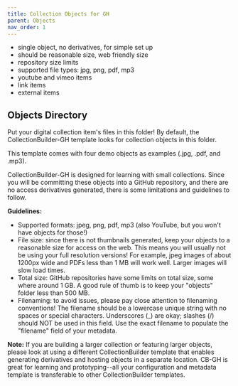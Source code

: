 ```yaml
---
title: Collection Objects for GH
parent: Objects
nav_order: 1
---
```


- single object, no derivatives, for simple set up
- should be reasonable size, web friendly size
- repository size limits
- supported file types: jpg, png, pdf, mp3
- youtube and vimeo items
- link items
- external items

## Objects Directory

Put your digital collection item's files in this folder!
By default, the CollectionBuilder-GH template looks for collection objects in this folder. 

This template comes with four demo objects as examples (.jpg, .pdf, and .mp3). 

CollectionBuilder-GH is designed for learning with small collections. 
Since you will be committing these objects into a GitHub repository, and there are no access derivatives generated, there is some limitations and guidelines to follow. 

**Guidelines:**

- Supported formats: jpeg, png, pdf, mp3 (also YouTube, but you won't have objects for those!)
- File size: since there is not thumbnails generated, keep your objects to a reasonable size for access on the web. This means you will usually not be using your full resolution versions! For example, jpeg images of about 1200px wide and PDFs less than 1 MB will work well. Larger images will slow load times.
- Total size: GitHub repositories have some limits on total size, some where around 1 GB. A good rule of thumb is to keep your "objects" folder less than 500 MB. 
- Filenaming: to avoid issues, please pay close attention to filenaming conventions! The filename should be a lowercase unique string with no spaces or special characters. Underscores (_) are okay; slashes (/) should NOT be used in this field. Use the exact filename to populate the "filename" field of your metadata.

**Note:** 
If you are building a larger collection or featuring larger objects, please look at using a different CollectionBuilder template that enables generating derivatives and hosting objects in a separate location.
CB-GH is great for learning and prototyping--all your configuration and metadata template is transferable to other CollectionBuilder templates.
